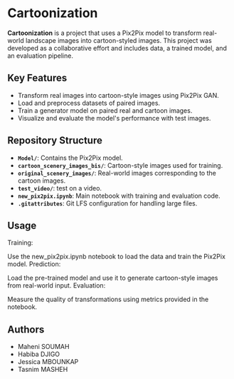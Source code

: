 # Cartoonization

**Cartoonization** is a project that uses a Pix2Pix model to transform real-world landscape images into cartoon-styled images. This project was developed as a collaborative effort and includes data, a trained model, and an evaluation pipeline.

## Key Features

- Transform real images into cartoon-style images using Pix2Pix GAN.
- Load and preprocess datasets of paired images.
- Train a generator model on paired real and cartoon images.
- Visualize and evaluate the model's performance with test images.

## Repository Structure

- **`Model/`**: Contains the Pix2Pix model.
- **`cartoon_scenery_images_bis/`**: Cartoon-style images used for training.
- **`original_scenery_images/`**: Real-world images corresponding to the cartoon images.
- **`test_video/`**: test on a video.
- **`new_pix2pix.ipynb`**: Main notebook with training and evaluation code.
- **`.gitattributes`**: Git LFS configuration for handling large files.

## Usage

Training:

Use the new_pix2pix.ipynb notebook to load the data and train the Pix2Pix model.
Prediction:

Load the pre-trained model and use it to generate cartoon-style images from real-world input.
Evaluation:

Measure the quality of transformations using metrics provided in the notebook.

## Authors

- Maheni SOUMAH
- Habiba DJIGO
- Jessica MBOUNKAP
- Tasnim MASHEH
